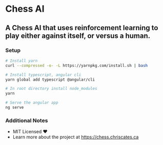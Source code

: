 # Chess AI
## A Chess AI that uses reinforcement learning to play either against itself, or versus a human.

### Setup

```bash
# Install yarn 
curl --compressed -o- -L https://yarnpkg.com/install.sh | bash

# Install typescript, angular cli
yarn global add typescript @angular/cli

# In root directory install node_modules
yarn

# Serve the angular app
ng serve
```

### Additional Notes

- MIT Licensed :heart:
- Learn more about the project at https://chess.chriscates.ca